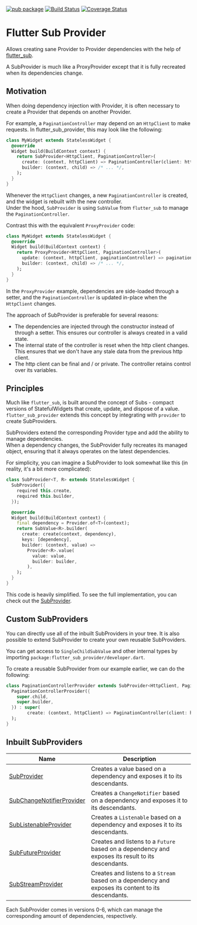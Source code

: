 [![pub package](https://img.shields.io/pub/v/flutter_sub_provider.svg)](https://pub.dartlang.org/packages/flutter_sub_provider)
[![Build Status](https://github.com/clragon/flutter_sub_provider/actions/workflows/test.yml/badge.svg)](https://github.com/clragon/flutter_sub_provider/actions/workflows/test.yml)
[![Coverage Status](https://coveralls.io/repos/github/clragon/flutter_sub_provider/badge.svg)](https://coveralls.io/github/clragon/flutter_sub_provider)

# Flutter Sub Provider

Allows creating sane Provider to Provider dependencies with the help of [flutter_sub](https://pub.dartlang.org/packages/flutter_sub).

A SubProvider is much like a ProxyProvider except that it is fully recreated when its dependencies change.

## Motivation

When doing dependency injection with Provider, it is often necessary to create a Provider that depends on another Provider.

For example, a `PaginationController` may depend on an `HttpClient` to make requests.
In flutter_sub_provider, this may look like the following:

```dart
class MyWidget extends StatelessWidget {
  @override
  Widget build(BuildContext context) {
    return SubProvider<HttpClient, PaginationController>(
      create: (context, httpClient) => PaginationController(client: httpClient),
      builder: (context, child) => /* ... */,
    );
  }
}
```

Whenever the `HttpClient` changes, a new `PaginationController` is created, and the widget is rebuilt with the new controller.  
Under the hood, `SubProvider` is using `SubValue` from `flutter_sub` to manage the `PaginationController`.

Contrast this with the equivalent `ProxyProvider` code:

```dart
class MyWidget extends StatelessWidget {
  @override
  Widget build(BuildContext context) {
    return ProxyProvider<HttpClient, PaginationController>(
      update: (context, httpClient, paginationController) => paginationController..httpClient = httpClient,
      builder: (context, child) => /* ... */,
    );
  }
}
```

In the `ProxyProvider` example, dependencies are side-loaded through a setter, and the `PaginationController` is updated in-place when the `HttpClient` changes.

The approach of SubProvider is preferable for several reasons:

- The dependencies are injected through the constructor instead of through a setter. This ensures our controller is always created in a valid state.
- The internal state of the controller is reset when the http client changes. This ensures that we don't have any stale data from the previous http client.
- The http client can be final and / or private. The controller retains control over its variables.

## Principles

Much like `flutter_sub`, is built around the concept of Subs - compact versions of StatefulWidgets that create, update, and dispose of a value.  
`flutter_sub_provider` extends this concept by integrating with `provider` to create SubProviders.

SubProviders extend the corresponding Provider type and add the ability to manage dependencies.  
When a dependency changes, the SubProvider fully recreates its managed object, ensuring that it always operates on the latest dependencies.

For simplicity, you can imagine a SubProvider to look somewhat like this (in reality, it's a bit more complicated):

```dart
class SubProvider<T, R> extends StatelessWidget {
  SubProvider({
    required this.create,
    required this.builder,
  });

  @override
  Widget build(BuildContext context) {
    final dependency = Provider.of<T>(context);
    return SubValue<R>.builder(
      create: create(context, dependency),
      keys: [dependency],
      builder: (context, value) =>
        Provider<R>.value(
          value: value,
          builder: builder,
        ),
    );
  }
}
```

This code is heavily simplified. To see the full implementation, you can check out the [SubProvider](./lib/src/sub_provider.dart).

## Custom SubProviders

You can directly use all of the inbuilt SubProviders in your tree.
It is also possible to extend SubProvider to create your own reusable SubProviders.

You can get access to `SingleChildSubValue` and other internal types by importing `package:flutter_sub_provider/developer.dart`.

To create a reusable SubProvider from our example earlier, we can do the following:

```dart
class PaginationControllerProvider extends SubProvider<HttpClient, PaginationController> {
  PaginationControllerProvider({
    super.child,
    super.builder,
  }) : super(
        create: (context, httpClient) => PaginationController(client: httpClient),
  );
}
```

## Inbuilt SubProviders

| Name                                                                    | Description                                                                                         |
| ----------------------------------------------------------------------- | --------------------------------------------------------------------------------------------------- |
| [SubProvider](./lib/src/sub_provider.dart)                              | Creates a value based on a dependency and exposes it to its descendants.                            |
| [SubChangeNotifierProvider](./lib/src/sub_changenotifier_provider.dart) | Creates a `ChangeNotifier` based on a dependency and exposes it to its descendants.                 |
| [SubListenableProvider](./lib/src/sub_listenable_provider.dart)         | Creates a `Listenable` based on a dependency and exposes it to its descendants.                     |
| [SubFutureProvider](./lib/src/sub_future_provider.dart)                 | Creates and listens to a `Future` based on a dependency and exposes its result to its descendants.  |
| [SubStreamProvider](./lib/src/sub_stream_provider.dart)                 | Creates and listens to a `Stream` based on a dependency and exposes its content to its descendants. |

Each SubProvider comes in versions 0-6, which can manage the corresponding amount of dependencies, respectively.

